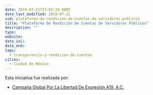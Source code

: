 ```yaml
---
date: 2019-07-21T23:02:24.000Z
date_last_modified: 2019-07-21
uid: plataforma-de-rendicion-de-cuentas-de-servidores-publicos
title: "Plataforma De Rendición De Cuentas De Servidores Públicos"
description: ""
type: 
website: 
date_ini: 
date_end: 
tags:
  - transparencia-y-rendicion-de-cuentas
cities: 
  - Ciudad de México
---
```


Esta iniciativa fue realizada por:

- [Campaña Global Por La Libertad De Expresión A19, A.C.](/organizaciones/campana-global-por-la-libertad-de-expresion-a19-a-c)
